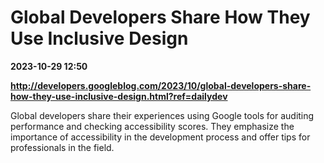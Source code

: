 # Global Developers Share How They Use Inclusive Design

**2023-10-29 12:50**

**http://developers.googleblog.com/2023/10/global-developers-share-how-they-use-inclusive-design.html?ref=dailydev**

Global developers share their experiences using Google tools for auditing performance and checking accessibility scores. They emphasize the importance of accessibility in the development process and offer tips for professionals in the field.